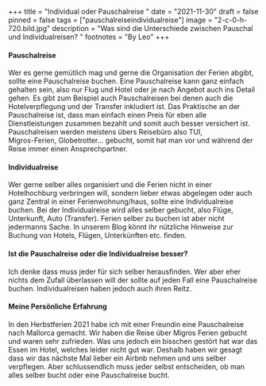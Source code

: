 +++
title = "Individual oder Pauschalreise "
date = "2021-11-30"
draft = false
pinned = false
tags = ["pauschalreiseindividualreise"]
image = "2-c-0-h-720.bild.jpg"
description = "Was sind die Unterschiede zwischen Pauschal und Individualreisen? "
footnotes = "By Leo"
+++
#### Pauschalreise

Wer es gerne gemütlich mag und gerne die Organisation der Ferien abgibt, sollte eine Pauschalreise buchen. Eine Pauschalreise kann ganz einfach gehalten sein, also nur Flug und Hotel oder je nach Angebot auch ins Detail gehen. Es gibt zum Beispiel auch Pauschalreisen bei denen auch die Hotelverpflegung und der Transfer inkludiert ist. Das Praktische an der Pauschalreise ist, dass man einfach einen Preis für eben alle Dienstleistungen zusammen bezahlt und somit auch besser versichert ist. Pauschalreisen werden meistens übers Reisebüro also TUI, \
Migros-Ferien, Globetrotter... gebucht, somit hat man vor und während der Reise immer einen Ansprechpartner. 

#### Individualreise

Wer gerne selber alles organisiert und die Ferien nicht in einer Hotelhochburg verbringen will, sondern lieber etwas abgelegen oder auch ganz Zentral in einer Ferienwohnung/haus, sollte eine Individualreise buchen. Bei der Individualreise wird alles selber gebucht, also Flüge, Unterkunft, Auto (Transfer). Ferien selber zu buchen ist aber nicht jedermanns Sache. In unserem Blog könnt ihr nützliche Hinweise zur Buchung von Hotels, Flügen, Unterkünften etc. finden. 

#### Ist die Pauschalreise oder die Individualreise besser?

Ich denke dass muss jeder für sich selber herausfinden. Wer aber eher nichts dem Zufall überlassen will der sollte auf jeden Fall eine Pauschalreise buchen. Individualreisen haben jedoch auch ihren Reitz. 

#### Meine Persönliche Erfahrung

In den Herbstferien 2021 habe ich mit einer Freundin eine Pauschalreise nach Mallorca gemacht. Wir haben die Reise über Migros Ferien gebucht und waren sehr zufrieden. Was uns jedoch ein bisschen gestört hat war das Essen im Hotel, welches leider nicht gut war. Deshalb haben wir gesagt dass wir das nächste Mal lieber ein Airbnb nehmen und uns selber verpflegen. Aber schlussendlich muss jeder selbst entscheiden, ob man alles selber bucht oder eine Pauschalreise bucht.